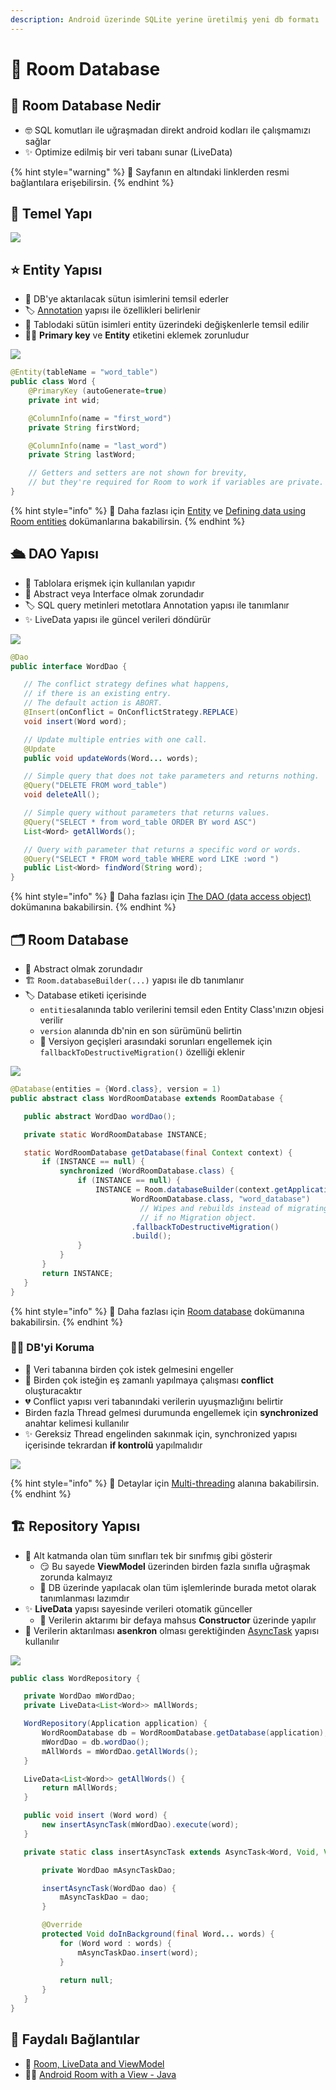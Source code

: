 ```yaml
---
description: Android üzerinde SQLite yerine üretilmiş yeni db formatı
---
```


# 💽 Room Database

## 🔰 Room Database Nedir

* 🤓 SQL komutları ile uğraşmadan direkt android kodları ile çalışmamızı sağlar
* ✨ Optimize edilmiş bir veri tabanı sunar \(LiveData\)

{% hint style="warning" %}
📢 Sayfanın en altındaki linklerden resmi bağlantılara erişebilirsin.
{% endhint %}

## 🧱 Temel Yapı

![](../.gitbook/assets/image%20%2841%29.png)

## ⭐ Entity Yapısı

* 🧱 DB'ye aktarılacak sütun isimlerini temsil ederler
* 🏷️ [Annotation](https://www.geeksforgeeks.org/annotations-in-java/) yapısı ile özellikleri belirlenir
* 🔸 Tablodaki sütün isimleri entity üzerindeki değişkenlerle temsil edilir
* 👮‍♂️ **Primary key** ve **Entity** etiketini eklemek zorunludur

![](../.gitbook/assets/image%20%288%29.png)

```java
@Entity(tableName = "word_table")
public class Word {
    @PrimaryKey (autoGenerate=true)
    private int wid;

    @ColumnInfo(name = "first_word")
    private String firstWord;

    @ColumnInfo(name = "last_word")
    private String lastWord;

    // Getters and setters are not shown for brevity,
    // but they're required for Room to work if variables are private.
}

```

{% hint style="info" %}
👀 Daha fazlası için [Entity](https://google-developer-training.github.io/android-developer-fundamentals-course-concepts-v2/unit-4-saving-user-data/lesson-10-storing-data-with-room/10-1-c-room-livedata-viewmodel/10-1-c-room-livedata-viewmodel.html#entity) ve [Defining data using Room entities](https://developer.android.com/training/data-storage/room/defining-data.html) dokümanlarına bakabilirsin.
{% endhint %}

## 🛳️ DAO Yapısı

* 🐣 Tablolara erişmek için kullanılan yapıdır
* 🧱 Abstract veya Interface olmak zorundadır
* 🏷️ SQL query metinleri metotlara Annotation yapısı ile tanımlanır
* ✨ LiveData yapısı ile güncel verileri döndürür

![](../.gitbook/assets/image%20%2817%29.png)

```java
@Dao
public interface WordDao {

   // The conflict strategy defines what happens, 
   // if there is an existing entry.
   // The default action is ABORT. 
   @Insert(onConflict = OnConflictStrategy.REPLACE)
   void insert(Word word);

   // Update multiple entries with one call.
   @Update
   public void updateWords(Word... words);

   // Simple query that does not take parameters and returns nothing.
   @Query("DELETE FROM word_table")
   void deleteAll();

   // Simple query without parameters that returns values.
   @Query("SELECT * from word_table ORDER BY word ASC")
   List<Word> getAllWords();

   // Query with parameter that returns a specific word or words.
   @Query("SELECT * FROM word_table WHERE word LIKE :word ")
   public List<Word> findWord(String word);
}
```

{% hint style="info" %}
👀 Daha fazlası için [The DAO \(data access object\)](https://google-developer-training.github.io/android-developer-fundamentals-course-concepts-v2/unit-4-saving-user-data/lesson-10-storing-data-with-room/10-1-c-room-livedata-viewmodel/10-1-c-room-livedata-viewmodel.html#dao) dokümanına bakabilirsin.
{% endhint %}

## 🗂️ Room Database

* 🧱 Abstract olmak zorundadır
* 🏗️ `Room.databaseBuilder(...)` yapısı ile db tanımlanır
* 🏷️ Database etiketi içerisinde
  *  `entities`alanında tablo verilerini temsil eden Entity Class'ınızın objesi verilir
  *  `version` alanında db'nin en son sürümünü belirtin
  * 🐛 Versiyon geçişleri arasındaki sorunları engellemek için `fallbackToDestructiveMigration()` özelliği eklenir

![](../.gitbook/assets/image%20%286%29.png)

```java
@Database(entities = {Word.class}, version = 1)
public abstract class WordRoomDatabase extends RoomDatabase {

   public abstract WordDao wordDao();

   private static WordRoomDatabase INSTANCE;

   static WordRoomDatabase getDatabase(final Context context) {
       if (INSTANCE == null) {
           synchronized (WordRoomDatabase.class) {
               if (INSTANCE == null) {
                   INSTANCE = Room.databaseBuilder(context.getApplicationContext(),
                           WordRoomDatabase.class, "word_database")
                             // Wipes and rebuilds instead of migrating 
                             // if no Migration object.
                           .fallbackToDestructiveMigration()
                           .build();                
               }
           }
       }
       return INSTANCE;
   }
}
```

{% hint style="info" %}
👀 Daha fazlası için [Room database](https://google-developer-training.github.io/android-developer-fundamentals-course-concepts-v2/unit-4-saving-user-data/lesson-10-storing-data-with-room/10-1-c-room-livedata-viewmodel/10-1-c-room-livedata-viewmodel.html#room) dokümanına bakabilirsin.
{% endhint %}

### 👮‍♂️ DB'yi Koruma

* ‍🚫 Veri tabanına birden çok istek gelmesini engeller
* 🐞 Birden çok isteğin eş zamanlı yapılmaya çalışması **conflict** oluşturacaktır
* 💔 Conflict yapısı veri tabanındaki verilerin uyuşmazlığını belirtir
*  Birden fazla Thread gelmesi durumunda engellemek için **synchronized** anahtar kelimesi kullanılır
* ✨ Gereksiz Thread engelinden sakınmak için, synchronized yapısı içerisinde tekrardan **if kontrolü** yapılmalıdır

![](../.gitbook/assets/image.png)

{% hint style="info" %}
👀 Detaylar için [Multi-threading](../arkaplan/multithreading.md) alanına bakabilirsin.
{% endhint %}

## 🏗️ Repository Yapısı

* 🌃 Alt katmanda olan tüm sınıfları tek bir sınıfmış gibi gösterir
  * 😏 Bu sayede **ViewModel** üzerinden birden fazla sınıfla uğraşmak zorunda kalmayız
  * 🚧 DB üzerinde yapılacak olan tüm işlemlerinde burada metot olarak tanımlanması lazımdır
* ✨ **LiveData** yapısı sayesinde verileri otomatik günceller
  * 🦄 Verilerin aktarımı bir defaya mahsus **Constructor** üzerinde yapılır
* 🌠 Verilerin aktarılması **asenkron** olması gerektiğinden [AsyncTask](../arkaplan/asynctask-ve-asynctaskloader.md) yapısı kullanılır

![](../.gitbook/assets/image%20%2838%29.png)

```java
public class WordRepository {

   private WordDao mWordDao;
   private LiveData<List<Word>> mAllWords;

   WordRepository(Application application) {
       WordRoomDatabase db = WordRoomDatabase.getDatabase(application);
       mWordDao = db.wordDao();
       mAllWords = mWordDao.getAllWords();
   }

   LiveData<List<Word>> getAllWords() {
       return mAllWords;
   }

   public void insert (Word word) {
       new insertAsyncTask(mWordDao).execute(word);
   }

   private static class insertAsyncTask extends AsyncTask<Word, Void, Void> {

       private WordDao mAsyncTaskDao;

       insertAsyncTask(WordDao dao) {
           mAsyncTaskDao = dao;
       }

       @Override
       protected Void doInBackground(final Word... words) {
           for (Word word : words) {
               mAsyncTaskDao.insert(word);
           }
       
           return null;
       }
   }
}
```

## 🔗 Faydalı Bağlantılar

* 📃 [Room, LiveData and ViewModel](https://google-developer-training.github.io/android-developer-fundamentals-course-concepts-v2/unit-4-saving-user-data/lesson-10-storing-data-with-room/10-1-c-room-livedata-viewmodel/10-1-c-room-livedata-viewmodel.html)
* 👨‍💻 [Android Room with a View - Java](https://codelabs.developers.google.com/codelabs/android-room-with-a-view/#0)


